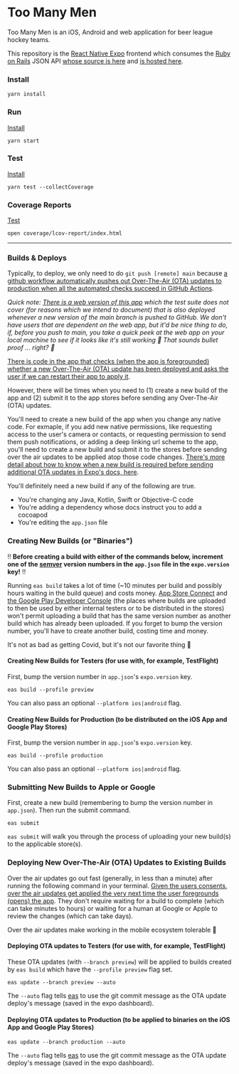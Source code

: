 # Too Many Men

Too Many Men is an iOS, Android and web application for beer league hockey teams.

This repository is the [React Native Expo](https://expo.dev) frontend which consumes the [Ruby on Rails](https://rubyonrails.org) JSON API [whose source is here](https://github.com/pachun/too-many-men-api) and [is hosted here](https://too-many-men-api-8dcb4a385e6b.herokuapp.com).

### Install

```
yarn install
```

### Run

[Install](#Install)

```
yarn start
```

### Test

[Install](#Install)

```
yarn test --collectCoverage
```

### Coverage Reports

[Test](#Test)

```
open coverage/lcov-report/index.html
```

---

### Builds & Deploys

Typically, to deploy, we only need to do `git push [remote] main` because [a github workflow automatically pushes out Over-The-Air (OTA) updates to production when all the automated checks succeed in GitHub Actions](https://github.com/pachun/too-many-men/commit/4d51aaa523dd00341eeb54ab1907532569a227d8).

_Quick note: [There is a web version of this app](https://wolfpackapp.netlify.app/) which the test suite does not cover (for reasons which we intend to document) that is also deployed whenever a new version of the main branch is pushed to GitHub. We don't have users that are dependent on the web app, but it'd be nice thing to do, if, before you push to main, you take a quick peek at the web app on your local machine to see if it looks like it's still working 😬 That sounds bullet proof ... right? 🤷_

[There is code in the app that checks (when the app is foregrounded) whether a new Over-The-Air (OTA) update has been deployed and asks the user if we can restart their app to apply it](https://github.com/pachun/too-many-men/blob/main/src/hooks/useOverTheAirUpdates.ts).

However, there will be times when you need to (1) create a new build of the app and (2) submit it to the app stores before sending any Over-The-Air (OTA) updates.

You'll need to create a new build of the app when you change any native code. For exmaple, if you add new native permissions, like requesting access to the user's camera or contacts, or requesting permission to send them push notifications, or adding a deep linking url scheme to the app, you'll need to create a new build and submit it to the stores before sending over the air updates to be applied atop those code changes. [There's more detail about how to know when a new build is required before sending additional OTA updates in Expo's docs, here](https://docs.expo.dev/eas-update/runtime-versions/).

You'll definitely need a new build if any of the following are true.

- You're changing any Java, Kotlin, Swift or Objective-C code
- You're adding a dependency whose docs instruct you to add a cocoapod
- You're editing the `app.json` file

### Creating New Builds (or "Binaries")

‼️ **Before creating a build with either of the commands below, increment one of the [semver](https://semver.org) version numbers in the `app.json` file in the `expo.version` key!** ‼️

Running `eas build` takes a lot of time (~10 minutes per build and possibly hours waiting in the build queue) and costs money. [App Store Connect](https://appstoreconnect.apple.com) and [the Google Play Developer Console](https://play.google.com/console/u/0/developers) (the places where builds are uploaded to then be used by either internal testers or to be distributed in the stores) won't permit uploading a build that has the same version number as another build which has already been uploaded. If you forget to bump the version number, you'll have to create another build, costing time and money.

It's not as bad as getting Covid, but it's not our favorite thing 🫠

#### Creating New Builds for Testers (for use with, for example, TestFlight)

First, bump the version number in `app.json`'s `expo.version` key.

```
eas build --profile preview
```

You can also pass an optional `--platform ios|android` flag.

#### Creating New Builds for Production (to be distributed on the iOS App and Google Play Stores)

First, bump the version number in `app.json`'s `expo.version` key.

```
eas build --profile production
```

You can also pass an optional `--platform ios|android` flag.

### Submitting New Builds to Apple or Google

First, create a new build (remembering to bump the version number in `app.json`). Then run the submit command.

```
eas submit
```

`eas submit` will walk you through the process of uploading your new build(s) to the applicable store(s).

### Deploying New Over-The-Air (OTA) Updates to Existing Builds

Over the air updates go out fast (generally, in less than a minute) after running the following command in your terminal. [Given the users consents, over the air updates get applied the very next time the user foregrounds (opens) the app](https://github.com/pachun/too-many-men/blob/main/src/hooks/useOverTheAirUpdates.ts). They don't require waiting for a build to complete (which can take minutes to hours) or waiting for a human at Google or Apple to review the changes (which can take days).

Over the air updates make working in the mobile ecosystem tolerable 🥳

#### Deploying OTA updates to Testers (for use with, for example, TestFlight)

These OTA updates (with `--branch preview`) will be applied to builds created by `eas build` which have the `--profile preview` flag set.

```
eas update --branch preview --auto
```

The `--auto` flag tells [eas](https://expo.dev/eas) to use the git commit message as the OTA update deploy's message (saved in the expo dashboard).

#### Deploying OTA updates to Production (to be applied to binaries on the iOS App and Google Play Stores)

```
eas update --branch production --auto
```

The `--auto` flag tells [eas](https://expo.dev/eas) to use the git commit message as the OTA update deploy's message (saved in the expo dashboard).
